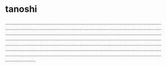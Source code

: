 # tanoshi

............................................................................................................................................................................................................................................................................................................................................................................................................................................................................................................................................................................................................................................................................................................................................................................................................................................................................................................................